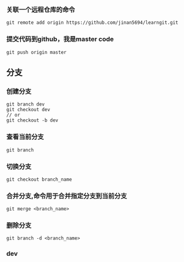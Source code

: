 ### 关联一个远程仓库的命令
```
git remote add origin https://github.com/jinan5694/learngit.git
```
### 提交代码到github，我是master code
```
git push origin master
```
## 分支
### 创建分支
```
git branch dev
git checkout dev
// or
git checkout -b dev
```
### 查看当前分支
```
git branch
```
### 切换分支
```
git checkout branch_name
```
### 合并分支,命令用于合并指定分支到当前分支
```
git merge <branch_name>
```
### 删除分支
```
git branch -d <branch_name>
```
### dev